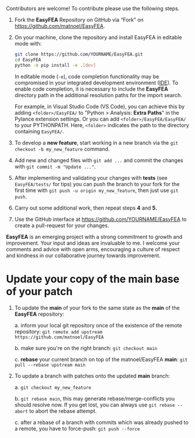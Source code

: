 Contributors are welcome! To contribute please use the following steps.

1. Fork the **EasyFEA** Repository on GitHub via “Fork” on https://github.com/matnoel/EasyFEA.

2. On your machine, clone the repository and install EasyFEA in editable mode with:

    ```bash
    git clone https://github.com/YOURNAME/EasyFEA.git
    cd EasyFEA
    python -m pip install -e .[dev]
    ```

    In editable mode (`-e`), code completion functionality may be compromised in your integrated development environment ([IDE](https://fr.wikipedia.org/wiki/Environnement_de_d%C3%A9veloppement)). To enable code completion, it is necessary to include the **EasyFEA** directory path in the additional resolution paths for the import search.

    For example, in Visual Studio Code (VS Code), you can achieve this by adding `<folder>/EasyFEA/` to "Python > Analysis: **Extra Paths**" in the Pylance extension settings. Or you can add `<folder>/EasyFEA/EasyFEA/` to your PYTHONPATH. Here, `<folder>` indicates the path to the directory containing `EasyFEA/`.

3. To develop a **new feature**, start working in a new branch via the `git checkout -b my_new_feature` command.

4. Add new and changed files with ```git add ...``` and commit the changes with ```git commit -m "Update ..."```.

5. After implementing and validating your changes with **tests** (see `EasyFEA/tests/` for tips) you can push the branch to your fork for the first time with ```git push -u origin my_new_feature```, then just use ```git push```.

6. Carry out some additional work, then repeat steps **4** and **5.**

7. Use the GitHub interface at https://github.com/YOURNAME/EasyFEA to create a pull-request for your changes.

**EasyFEA** is an emerging project with a strong commitment to growth and improvement. Your input and ideas are invaluable to me. I welcome your comments and advice with open arms, encouraging a culture of respect and kindness in our collaborative journey towards improvement.

# Update your copy of the main base of your patch

1. To update the **main** of your fork to the same state as the **main** of the **EasyFEA** repository:

    a. inform your local git repository once of the existence of the remote repository: ```git remote add upstream https://github.com/matnoel/EasyFEA```

    b. make sure you're on the right branch: ```git checkout main```

    c. **rebase** your current branch on top of the matnoel/EasyFEA **main**: ```git pull --rebase upstream main```

2. To update a branch with patches onto the updated **main** branch:
    
    a. ```git checkout my_new_feature```
    
    b. ```git rebase main```, this may generate rebase/merge-conflicts you should resolve now. If you get lost, you can always use ```git rebase --abort``` to abort the rebase attempt.
    
    c. after a rebase of a branch with commits which was already pushed to a remote, you have to force-push: ```git push --force```